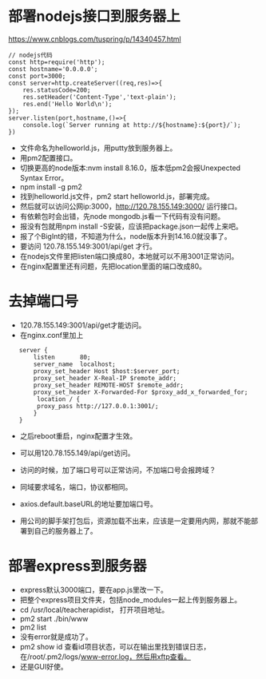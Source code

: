 # 部署nodejs接口到服务器上
https://www.cnblogs.com/tuspring/p/14340457.html
```
// nodejs代码
const http=require('http');
const hostname='0.0.0.0';
const port=3000;
const server=http.createServer((req,res)=>{
    res.statusCode=200;
    res.setHeader('Content-Type','text-plain');
    res.end('Hello World\n');
});
server.listen(port,hostname,()=>{
    console.log(`Server running at http://${hostname}:${port}/`);
})
```
- 文件命名为helloworld.js，用putty放到服务器上。
- 用pm2配置接口。
- 切换更高的node版本:nvm install 8.16.0，版本低pm2会报Unexpected Syntax Error。
- npm install -g pm2
- 找到helloworld.js文件，pm2 start helloworld.js，部署完成。
- 然后就可以访问公网ip:3000，http://120.78.155.149:3000/ 运行接口。
- 有依赖包时会出错，先node mongodb.js看一下代码有没有问题。
- 报没有包就用npm install -S安装，应该把package.json一起传上来吧。
- 报了个BigInt的错，不知道为什么，node版本升到14.16.0就没事了。
- 要访问 120.78.155.149:3001/api/get 才行。
- 在nodejs文件里把listen端口换成80，本地就可以不用3001正常访问。
- 在nginx配置里还有问题，先把location里面的端口改成80。
# 去掉端口号
- 120.78.155.149:3001/api/get才能访问。
- 在nginx.conf里加上
```
   server {  
       listen       80;  
       server_name  localhost;  
	   proxy_set_header Host $host:$server_port;  
       proxy_set_header X-Real-IP $remote_addr;  
       proxy_set_header REMOTE-HOST $remote_addr;  
       proxy_set_header X-Forwarded-For $proxy_add_x_forwarded_for;  
		location / {  
		proxy_pass http://127.0.0.1:3001/;  
       }  
   }  
```
- 之后reboot重启，nginx配置才生效。
- 可以用120.78.155.149/api/get访问。

- 访问的时候，加了端口号可以正常访问，不加端口号会报跨域？
- 同域要求域名，端口，协议都相同。
- axios.default.baseURL的地址要加端口号。

- 用公司的脚手架打包后，资源加载不出来，应该是一定要用内网，那就不能部署到自己的服务器上了。


# 部署express到服务器
- express默认3000端口，要在app.js里改一下。
- 把整个express项目文件夹，包括node_modules一起上传到服务器上。
- cd /usr/local/teacherapidist， 打开项目地址。
- pm2 start ./bin/www
- pm2 list
- 没有error就是成功了。
- pm2 show id 查看id项目状态，可以在输出里找到错误日志，在/root/.pm2/logs/www-error.log，然后用xftp查看。
- 还是GUI好使。